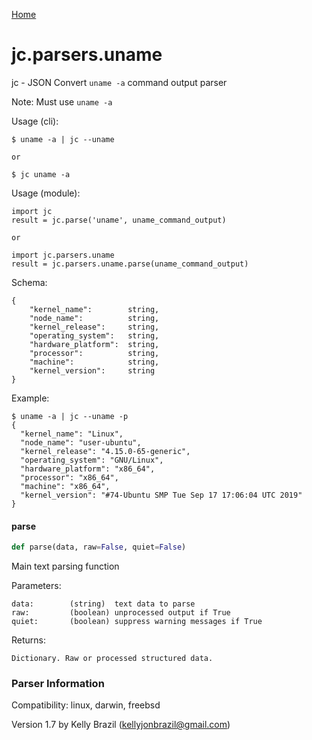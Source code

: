[Home](https://kellyjonbrazil.github.io/jc/)
<a id="jc.parsers.uname"></a>

# jc.parsers.uname

jc - JSON Convert `uname -a` command output parser

Note: Must use `uname -a`

Usage (cli):

    $ uname -a | jc --uname

    or

    $ jc uname -a

Usage (module):

    import jc
    result = jc.parse('uname', uname_command_output)

    or

    import jc.parsers.uname
    result = jc.parsers.uname.parse(uname_command_output)

Schema:

    {
        "kernel_name":        string,
        "node_name":          string,
        "kernel_release":     string,
        "operating_system":   string,
        "hardware_platform":  string,
        "processor":          string,
        "machine":            string,
        "kernel_version":     string
    }

Example:

    $ uname -a | jc --uname -p
    {
      "kernel_name": "Linux",
      "node_name": "user-ubuntu",
      "kernel_release": "4.15.0-65-generic",
      "operating_system": "GNU/Linux",
      "hardware_platform": "x86_64",
      "processor": "x86_64",
      "machine": "x86_64",
      "kernel_version": "#74-Ubuntu SMP Tue Sep 17 17:06:04 UTC 2019"
    }

<a id="jc.parsers.uname.parse"></a>

#### parse

```python
def parse(data, raw=False, quiet=False)
```

Main text parsing function

Parameters:

    data:        (string)  text data to parse
    raw:         (boolean) unprocessed output if True
    quiet:       (boolean) suppress warning messages if True

Returns:

    Dictionary. Raw or processed structured data.

### Parser Information
Compatibility:  linux, darwin, freebsd

Version 1.7 by Kelly Brazil (kellyjonbrazil@gmail.com)
